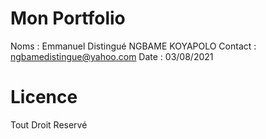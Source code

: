 # Mon Portfolio

Noms    : Emmanuel Distingué NGBAME KOYAPOLO
Contact : ngbamedistingue@yahoo.com
Date    : 03/08/2021

# Licence
Tout Droit Reservé



